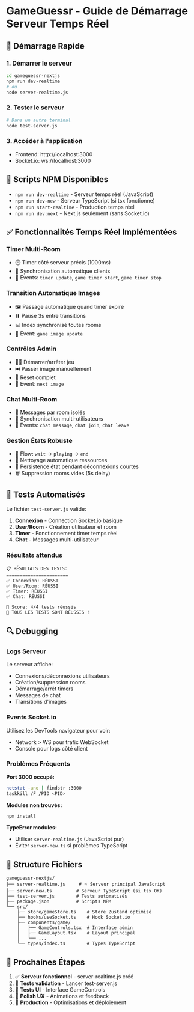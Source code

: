 # GameGuessr - Guide de Démarrage Serveur Temps Réel

## 🚀 Démarrage Rapide

### 1. Démarrer le serveur
```bash
cd gameguessr-nextjs
npm run dev-realtime
# ou
node server-realtime.js
```

### 2. Tester le serveur
```bash
# Dans un autre terminal
node test-server.js
```

### 3. Accéder à l'application
- Frontend: http://localhost:3000
- Socket.io: ws://localhost:3000

## 🔧 Scripts NPM Disponibles

- `npm run dev-realtime` - Serveur temps réel (JavaScript)
- `npm run dev-new` - Serveur TypeScript (si tsx fonctionne)
- `npm run start-realtime` - Production temps réel
- `npm run dev:next` - Next.js seulement (sans Socket.io)

## ✅ Fonctionnalités Temps Réel Implémentées

### Timer Multi-Room
- ⏱️ Timer côté serveur précis (1000ms)
- 🔄 Synchronisation automatique clients
- 📡 Events: `timer update`, `game timer start`, `game timer stop`

### Transition Automatique Images
- 🖼️ Passage automatique quand timer expire
- ⏸️ Pause 3s entre transitions
- 📊 Index synchronisé toutes rooms
- 📡 Event: `game image update`

### Contrôles Admin
- 👨‍💼 Démarrer/arrêter jeu
- ⏭️ Passer image manuellement
- 🔄 Reset complet
- 📡 Event: `next image`

### Chat Multi-Room
- 💬 Messages par room isolés
- 👥 Synchronisation multi-utilisateurs
- 📡 Events: `chat message`, `chat join`, `chat leave`

### Gestion États Robuste
- 🔄 Flow: `wait` → `playing` → `end`
- 🧹 Nettoyage automatique ressources
- 💾 Persistence état pendant déconnexions courtes
- 🗑️ Suppression rooms vides (5s delay)

## 🧪 Tests Automatisés

Le fichier `test-server.js` valide:

1. **Connexion** - Connection Socket.io basique
2. **User/Room** - Création utilisateur et room
3. **Timer** - Fonctionnement timer temps réel
4. **Chat** - Messages multi-utilisateur

### Résultats attendus
```
📋 RÉSULTATS DES TESTS:
=======================
✅ Connexion: RÉUSSI
✅ User/Room: RÉUSSI  
✅ Timer: RÉUSSI
✅ Chat: RÉUSSI

🎯 Score: 4/4 tests réussis
🎉 TOUS LES TESTS SONT RÉUSSIS !
```

## 🔍 Debugging

### Logs Serveur
Le serveur affiche:
- Connexions/déconnexions utilisateurs
- Création/suppression rooms
- Démarrage/arrêt timers
- Messages de chat
- Transitions d'images

### Events Socket.io
Utilisez les DevTools navigateur pour voir:
- Network > WS pour trafic WebSocket
- Console pour logs côté client

### Problèmes Fréquents

**Port 3000 occupé:**
```bash
netstat -ano | findstr :3000
taskkill /F /PID <PID>
```

**Modules non trouvés:**
```bash
npm install
```

**TypeError modules:**
- Utiliser `server-realtime.js` (JavaScript pur)
- Éviter `server-new.ts` si problèmes TypeScript

## 📂 Structure Fichiers

```
gameguessr-nextjs/
├── server-realtime.js     # ⭐ Serveur principal JavaScript
├── server-new.ts         # Serveur TypeScript (si tsx OK)
├── test-server.js        # Tests automatisés
├── package.json          # Scripts NPM
└── src/
    ├── store/gameStore.ts    # Store Zustand optimisé
    ├── hooks/useSocket.ts    # Hook Socket.io
    ├── components/game/
    │   ├── GameControls.tsx  # Interface admin
    │   ├── GameLayout.tsx    # Layout principal
    │   └── ...
    └── types/index.ts        # Types TypeScript
```

## 🎯 Prochaines Étapes

1. ✅ **Serveur fonctionnel** - server-realtime.js créé
2. 🔄 **Tests validation** - Lancer test-server.js
3. 📱 **Tests UI** - Interface GameControls
4. 🎨 **Polish UX** - Animations et feedback
5. 🚀 **Production** - Optimisations et déploiement
